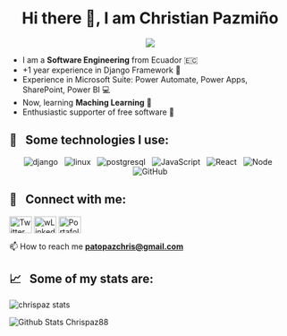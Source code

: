 <h1 align="center">Hi there 👋, I am Christian Pazmiño</h1>
<p align="center"> 
<img src="https://user-images.githubusercontent.com/43351303/173751901-d5abffa3-092a-4e16-af64-cc5e4838fc49.jpg">
</p>

- I am a **Software Engineering**  from Ecuador  🇪🇨 
- +1 year experience in Django Framework 🐍
- Experience in Microsoft Suite: Power Automate, Power Apps, SharePoint, Power BI 💻
- Now, learning **Maching Learning** 🤖 
- Enthusiastic supporter of free software  🐧

## 🎯 &nbsp;&nbsp;Some technologies I use:
<p align="center">
  <img src="https://img.shields.io/badge/Django-green?style=for-the-badge&logo=django&logoColor=white" alt="django" />&nbsp;&nbsp;
  <img src="https://img.shields.io/badge/Linux-purple?style=for-the-badge&logo=linux&logoColor=white" alt="linux" />&nbsp;&nbsp;
  <img src="https://img.shields.io/badge/postgresql-blue?style=for-the-badge&logo=postgresql&logoColor=white" alt="postgresql" />&nbsp;&nbsp;
  <img src="https://img.shields.io/badge/JavaScript-323330?style=for-the-badge&logo=javascript&logoColor=F7DF1E" alt="JavaScript" />&nbsp;&nbsp;
  <img src="https://img.shields.io/badge/react-429AC9?&style=for-the-badge&logo=react&logoColor=white" alt="React" />&nbsp;&nbsp;
  <img src="https://img.shields.io/badge/Node.js-43853D?style=for-the-badge&logo=node.js&logoColor=white" alt="Node" />&nbsp;&nbsp;
  <img src="https://img.shields.io/badge/github%20-%23000.svg?&style=for-the-badge&logo=github&logoColor=white" alt="GitHub" />

</p>

## 📱 &nbsp;&nbsp;Connect with me:
<p align="left">
<a href="https://twitter.com/ChrisPaz2001" target="blank"><img align="center" src="https://raw.githubusercontent.com/rahuldkjain/github-profile-readme-generator/master/src/images/icons/Social/twitter.svg" alt="Twitter Chris" height="30" width="40" /></a>
<a href="https://www.linkedin.com/in/christian-pazmiño88/" target="blank"><img align="center" src="https://raw.githubusercontent.com/rahuldkjain/github-profile-readme-generator/master/src/images/icons/Social/linked-in-alt.svg" alt="wLinkedin Chris" height="30" width="40" /></a>
<a href="https://portafoliochrispaz.mystrikingly.com/" target="blank"><img align="center" src="https://github.com/rahuldkjain/github-profile-readme-generator/blob/master/src/images/icons/FrontendDevelopment/html.svg" alt="Portafolio Strikingly Chris" height="30" width="40" /></a>

📫 How to reach me **patopazchris@gmail.com**
</p>

## 📈 &nbsp;&nbsp;Some of my stats are:
<p><img align="center" src="https://github-readme-stats.vercel.app/api/top-langs?username=chrispaz88&show_icons=true&locale=en&layout=compact" alt="chrispaz stats" /></p>

![Github Stats Chrispaz88](https://github-readme-stats.vercel.app/api?username=chrispaz88&count_private=true,issues&show_icons=true&show_owner=true&theme=tokyonight)

